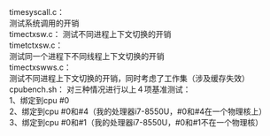 timesyscall.c：	
测试系统调用的开销  
timectxsw.c：
测试不同进程上下文切换的开销  
timetctxsw.c：	
测试同一个进程下不同线程上下文切换的开销  
timectxswws.c：	
测试不同进程上下文切换的开销，同时考虑了工作集（涉及缓存失效）  
cpubench.sh：
对三种情况进行以上４项基准测试：  
1、绑定到cpu #0  
2、绑定到cpu #0和#4（我的处理器i7-8550U，#0和#4在一个物理核上）  
3、绑定到cpu #0和#1（我的处理器i7-8550U，#0和#1不在一个物理核）  
              
